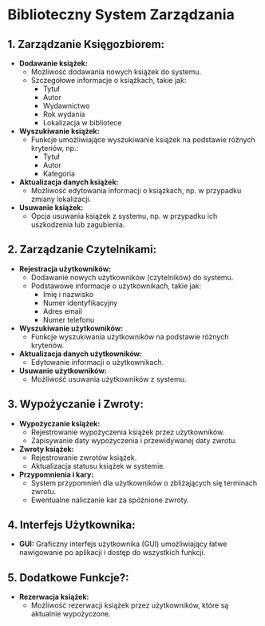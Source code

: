 # Biblioteczny System Zarządzania

## 1. Zarządzanie Księgozbiorem:

- **Dodawanie książek:**
  - Możliwość dodawania nowych książek do systemu.
  - Szczegółowe informacje o książkach, takie jak:
    - Tytuł
    - Autor
    - Wydawnictwo
    - Rok wydania
    - Lokalizacja w bibliotece
- **Wyszukiwanie książek:**
  - Funkcje umożliwiające wyszukiwanie książek na podstawie różnych kryteriów, np.:
    - Tytuł
    - Autor
    - Kategoria
- **Aktualizacja danych książek:**
  - Możliwość edytowania informacji o książkach, np. w przypadku zmiany lokalizacji.
- **Usuwanie książek:**
  - Opcja usuwania książek z systemu, np. w przypadku ich uszkodzenia lub zagubienia.

## 2. Zarządzanie Czytelnikami:

- **Rejestracja użytkowników:**
  - Dodawanie nowych użytkowników (czytelników) do systemu.
  - Podstawowe informacje o użytkownikach, takie jak:
    - Imię i nazwisko
    - Numer identyfikacyjny
    - Adres email
    - Numer telefonu
- **Wyszukiwanie użytkowników:**
  - Funkcje wyszukiwania użytkowników na podstawie różnych kryteriów.
- **Aktualizacja danych użytkowników:**
  - Edytowanie informacji o użytkownikach.
- **Usuwanie użytkowników:**
  - Możliwość usuwania użytkowników z systemu.

## 3. Wypożyczanie i Zwroty:

- **Wypożyczanie książek:**
  - Rejestrowanie wypożyczenia książek przez użytkowników.
  - Zapisywanie daty wypożyczenia i przewidywanej daty zwrotu.
- **Zwroty książek:**
  - Rejestrowanie zwrotów książek.
  - Aktualizacja statusu książek w systemie.
- **Przypomnienia i kary:**
  - System przypomnień dla użytkowników o zbliżających się terminach zwrotu.
  - Ewentualne naliczanie kar za spóźnione zwroty.

## 4. Interfejs Użytkownika:

- **GUI:** Graficzny interfejs użytkownika (GUI) umożliwiający łatwe nawigowanie po aplikacji i dostęp do wszystkich funkcji.

## 5. Dodatkowe Funkcje?:

- **Rezerwacja książek:**
  - Możliwość rezerwacji książek przez użytkowników, które są aktualnie wypożyczone.
